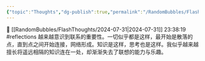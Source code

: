 ```yaml
---
{"topic":"Thoughts","dg-publish":true,"permalink":"/RandomBubbles/FlashThoughts/2024-07-31/","dgPassFrontmatter":true,"noteIcon":""}
---
```


📅 [[RandomBubbles/FlashThoughts/2024-07-31\|2024-07-31]] 23:38:19
#reflections 越来越意识到联系的重要性。一切似乎都是这样，最开始是散落的点，直到点之间开始连接，网络形成。知识是这样，思考也是这样。我似乎越来越擅长将遥远相隔的知识连在一处，却渐渐失去了联想的能力与乐趣。
